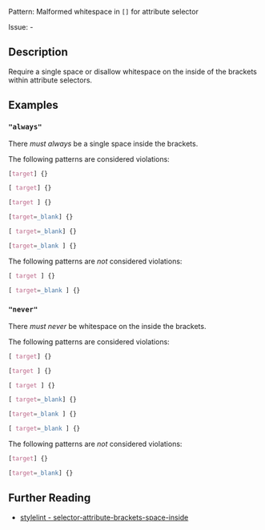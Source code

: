 Pattern: Malformed whitespace in `[]` for attribute selector

Issue: -

## Description

Require a single space or disallow whitespace on the inside of the brackets within attribute selectors.

## Examples

### `"always"`

There *must always* be a single space inside the brackets.

The following patterns are considered violations:

```css
[target] {}
```

```css
[ target] {}
```

```css
[target ] {}
```

```css
[target=_blank] {}
```

```css
[ target=_blank] {}
```

```css
[target=_blank ] {}
```

The following patterns are *not* considered violations:

```css
[ target ] {}
```

```css
[ target=_blank ] {}
```

### `"never"`

There *must never* be whitespace on the inside the brackets.

The following patterns are considered violations:

```css
[ target] {}
```

```css
[target ] {}
```

```css
[ target ] {}
```

```css
[ target=_blank] {}
```

```css
[target=_blank ] {}
```

```css
[ target=_blank ] {}
```

The following patterns are *not* considered violations:

```css
[target] {}
```

```css
[target=_blank] {}
```

## Further Reading

* [stylelint - selector-attribute-brackets-space-inside](https://stylelint.io/user-guide/rules/selector-attribute-brackets-space-inside)
